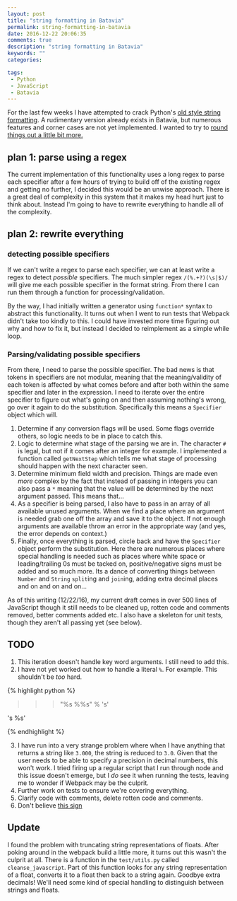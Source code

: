 ```yaml
---
layout: post
title: "string formatting in Batavia"
permalink: string-formatting-in-batavia
date: 2016-12-22 20:06:35
comments: true
description: "string formatting in Batavia"
keywords: ""
categories:

tags:
 - Python
 - JavaScript
 - Batavia
---
```


For the last few weeks I have attempted to crack Python's [old style string formatting](https://docs.python.org/2/library/stdtypes.html#string-formatting). A rudimentary version already exists in Batavia, but numerous features and corner cases are not yet implemented. I wanted to try to [round things out a little bit more.](https://github.com/pybee/batavia/pull/391)

## plan 1: parse using a regex

The current implementation of this functionality uses a long regex to parse each specifier after a few hours of trying to build off of the existing regex and getting no further, I decided this would be an unwise approach. There is a great deal of complexity in this system that it makes my head hurt just to think about. Instead I'm going to have to rewrite everything to handle all of the complexity.

## plan 2: rewrite everything

### detecting possible specifiers
If we can't write a regex to parse each specifier, we can at least write a regex to detect _possible_ specifiers. The much simpler regex `/(%.+?)(\s|$)/` will give me each possible specifier in the format string. From there I can run them through a function for processing/validation.

By the way, I had initially written a generator using `function*` syntax to abstract this functionality. It turns out when I went to run tests that Webpack didn't take too kindly to this. I could have invested more time figuring out why and how to fix it, but instead I decided to reimplement as a simple while loop.

### Parsing/validating possible specifiers

From there, I need to parse the possible specifier. The bad news is that tokens in specifiers are not modular, meaning that the meaning/validity of each token is affected by what comes before and after both within the same specifier and later in the expression. I need to iterate over the entire specifier to figure out what's going on and then assuming nothing's wrong, go over it again to do the substitution. Specifically this means a `Specifier` object which will.

 1. Determine if any conversion flags will be used. Some flags override others, so logic needs to be in place to catch this.
 1. Logic to determine what stage of the parsing we are in. The character `#` is legal, but not if it comes after an integer for example. I implemented a function called `getNextStep` which tells me what stage of processing should happen with the next character seen.  
 2. Determine minimum field width and precision. Things are made even _more_ complex by the fact that instead of passing in integers you can also pass a `*` meaning that the value will be determined by the next argument passed. This means that...
 3. As a specifier is being parsed, I also have to pass in an array of all available unused arguments. When we find a place where an argument is needed grab one off the array and save it to the object. If not enough arguments are available throw an error in the appropriate way (and yes, the error depends on context.)
 4. Finally, once everything is parsed, circle back and have the `Specifier` object perform the substitution. Here there are numerous places where special handling is needed such as places where white space or leading/trailing 0s must be tacked on, positive/negative signs must be added and so much more. Its a dance of converting things between `Number` and `String` `split`ing and `join`ing, adding extra decimal places and on and on and on...


As of this writing (12/22/16), my current draft comes in over 500 lines of JavaScript though it still needs to be cleaned up, rotten code and comments removed, better comments added etc. I also have a skeleton for unit tests, though they aren't all passing yet (see below).

## TODO

 1. This iteration doesn't handle key word arguments. I still need to add this.
 2. I have not yet worked out how to handle a literal `%`. For example. This shouldn't be _too_ hard.

{% highlight python %}

>>> "%s %%s" % 's'

's %s'

{% endhighlight %}

 3. I have run into a very strange problem where when I have anything that returns a string like `3.000`, the string is reduced to `3.0`. Given that the user needs to be able to specify a precision in decimal numbers, this won't work. I tried firing up a regular script that I run through node and this issue doesn't emerge, but I _do_ see it when running the tests, leaving me to wonder if Webpack may be the culprit.
 4. Further work on tests to ensure we're covering everything.
 5. Clarify code with comments, delete rotten code and comments.
 6. Don't believe [this sign](https://twitter.com/PyBeeWare/status/812114406230216704)

## Update

I found the problem with truncating string representations of floats. After poking around in the webpack build a little more, it turns out this wasn't the culprit at all. There is a function in the `test/utils.py` called `cleanse_javascript`. Part of this function looks for any string representation of a float, converts it to a float then back to a string again. Goodbye extra decimals! We'll need some kind of special handling to distinguish between strings and floats.
